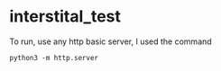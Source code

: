 # interstital_test


To run, use any http basic server, I used the command
```
python3 -m http.server
```
